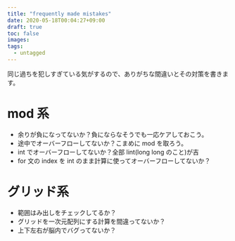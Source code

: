```yaml
---
title: "frequently made mistakes"
date: 2020-05-18T00:04:27+09:00
draft: true
toc: false
images:
tags:
  - untagged
---
```


同じ過ちを犯しすぎている気がするので、ありがちな間違いとその対策を書きます。

# mod 系

- 余りが負になってないか？負にならなそうでも一応ケアしておこう。
- 途中でオーバーフローしてないか？こまめに mod を取ろう。
- int でオーバーフローしてないか？全部 lint(long long のこと)が吉
- for 文の index を int のまま計算に使ってオーバーフローしてないか？

# グリッド系

- 範囲はみ出しをチェックしてるか？
- グリッドを一次元配列にする計算を間違ってないか？
- 上下左右が脳内でバグってないか？
